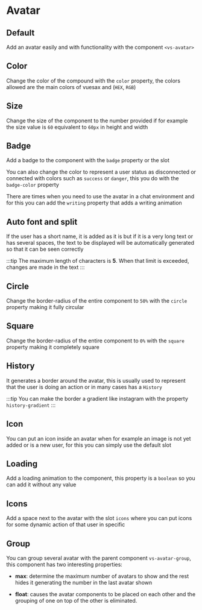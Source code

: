 # Avatar

<card>

## Default

<docs-warn />

Add an avatar easily and with functionality with the component `<vs-avatar>`

</card>

<card subtitle="Color">

## Color

Change the color of the compound with the `color` property, the colors allowed are the main colors of vuesax and (`HEX`, `RGB`)

</card>

<card subtitle="Size">

## Size

Change the size of the component to the number provided if for example the size value is `60` equivalent to `60px` in height and width

</card>

<card subtitle="Badge">

## Badge

Add a badge to the component with the `badge` property or the slot

You can also change the color to represent a user status as disconnected or connected with colors such as `success` or `danger`, this you do with the `badge-color` property

There are times when you need to use the avatar in a chat environment and for this you can add the `writing` property that adds a writing animation

</card>

<card subtitle="AutoFontAndSplit">

## Auto font and split

If the user has a short name, it is added as it is but if it is a very long text or has several spaces, the text to be displayed will be automatically generated so that it can be seen correctly

:::tip
The maximum length of characters is **5**. When that limit is exceeded, changes are made in the text
:::

</card>

<card subtitle="Circle">

## Circle <Badge text="New"/>

Change the border-radius of the entire component to `50%` with the `circle` property making it fully circular

</card>

<card subtitle="Square">

## Square <Badge text="New"/>

Change the border-radius of the entire component to `0%` with the `square` property making it completely square

</card>

<card subtitle="History">

## History <Badge text="New"/>

It generates a border around the avatar, this is usually used to represent that the user is doing an action or in many cases has a `History`

:::tip
You can make the border a gradient like instagram with the property `history-gradient`
:::

</card>

<card subtitle="Icon">

## Icon

You can put an icon inside an avatar when for example an image is not yet added or is a new user, for this you can simply use the default slot

</card>

<card subtitle="Loading">

## Loading <Badge text="New"/>

Add a loading animation to the component, this property is a `boolean` so you can add it without any value

</card>

<card subtitle="Icons">

## Icons <Badge text="New"/>

Add a space next to the avatar with the slot `icons` where you can put icons for some dynamic action of that user in specific

</card>

<card subtitle="Group"> 

## Group <Badge text="New"/>

You can group several avatar with the parent component `vs-avatar-group`, this component has two interesting properties:

- **max**: determine the maximum number of avatars to show and the rest hides it generating the number in the last avatar shown

- **float**: causes the avatar components to be placed on each other and the grouping of one on top of the other is eliminated.

</card>

<script setup>
import Api from "../../../theme/global-components/template/Avatar/API.tsx"
</script>

<Api></Api>
